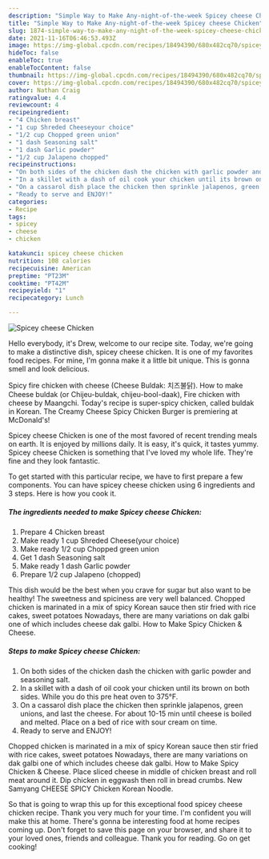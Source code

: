 ```yaml
---
description: "Simple Way to Make Any-night-of-the-week Spicey cheese Chicken"
title: "Simple Way to Make Any-night-of-the-week Spicey cheese Chicken"
slug: 1874-simple-way-to-make-any-night-of-the-week-spicey-cheese-chicken
date: 2021-11-16T06:46:53.493Z
image: https://img-global.cpcdn.com/recipes/18494390/680x482cq70/spicey-cheese-chicken-recipe-main-photo.jpg
hideToc: false
enableToc: true
enableTocContent: false
thumbnail: https://img-global.cpcdn.com/recipes/18494390/680x482cq70/spicey-cheese-chicken-recipe-main-photo.jpg
cover: https://img-global.cpcdn.com/recipes/18494390/680x482cq70/spicey-cheese-chicken-recipe-main-photo.jpg
author: Nathan Craig
ratingvalue: 4.4
reviewcount: 4
recipeingredient:
- "4 Chicken breast"
- "1 cup Shreded Cheeseyour choice"
- "1/2 cup Chopped green union"
- "1 dash Seasoning salt"
- "1 dash Garlic powder"
- "1/2 cup Jalapeno chopped"
recipeinstructions:
- "On both sides of the chicken dash the chicken with garlic powder and seasoning salt."
- "In a skillet with a dash of oil cook your chicken until its brown on both sides. While you do this pre heat oven to 375°F."
- "On a cassarol dish place the chicken then sprinkle jalapenos, green unions, and last the cheese. For about 10-15 min until cheese is boiled and melted. Place on a bed of rice with sour cream on time."
- "Ready to serve and ENJOY!"
categories:
- Recipe
tags:
- spicey
- cheese
- chicken

katakunci: spicey cheese chicken 
nutrition: 108 calories
recipecuisine: American
preptime: "PT23M"
cooktime: "PT42M"
recipeyield: "1"
recipecategory: Lunch

---
```



![Spicey cheese Chicken](https://img-global.cpcdn.com/recipes/18494390/680x482cq70/spicey-cheese-chicken-recipe-main-photo.jpg)

Hello everybody, it's Drew, welcome to our recipe site. Today, we're going to make a distinctive dish, spicey cheese chicken. It is one of my favorites food recipes. For mine, I'm gonna make it a little bit unique. This is gonna smell and look delicious.

Spicy fire chicken with cheese (Cheese Buldak: 치즈불닭). How to make Cheese buldak (or Chijeu-buldak, chijeu-bool-daak), Fire chicken with cheese by Maangchi. Today&#39;s recipe is super-spicy chicken, called buldak in Korean. The Creamy Cheese Spicy Chicken Burger is premiering at McDonald&#39;s!

Spicey cheese Chicken is one of the most favored of recent trending meals on earth. It is enjoyed by millions daily. It is easy, it's quick, it tastes yummy. Spicey cheese Chicken is something that I've loved my whole life. They're fine and they look fantastic.


To get started with this particular recipe, we have to first prepare a few components. You can have spicey cheese chicken using 6 ingredients and 3 steps. Here is how you cook it.

<!--inarticleads1-->

##### The ingredients needed to make Spicey cheese Chicken:

1. Prepare 4 Chicken breast
1. Make ready 1 cup Shreded Cheese(your choice)
1. Make ready 1/2 cup Chopped green union
1. Get 1 dash Seasoning salt
1. Make ready 1 dash Garlic powder
1. Prepare 1/2 cup Jalapeno (chopped)


This dish would be the best when you crave for sugar but also want to be healthy! The sweetness and spiciness are very well balanced. Chopped chicken is marinated in a mix of spicy Korean sauce then stir fried with rice cakes, sweet potatoes Nowadays, there are many variations on dak galbi one of which includes cheese dak galbi. How to Make Spicy Chicken &amp; Cheese. 

<!--inarticleads2-->

##### Steps to make Spicey cheese Chicken:

1. On both sides of the chicken dash the chicken with garlic powder and seasoning salt.
1. In a skillet with a dash of oil cook your chicken until its brown on both sides. While you do this pre heat oven to 375°F.
1. On a cassarol dish place the chicken then sprinkle jalapenos, green unions, and last the cheese. For about 10-15 min until cheese is boiled and melted. Place on a bed of rice with sour cream on time.
1. Ready to serve and ENJOY!

Chopped chicken is marinated in a mix of spicy Korean sauce then stir fried with rice cakes, sweet potatoes Nowadays, there are many variations on dak galbi one of which includes cheese dak galbi. How to Make Spicy Chicken &amp; Cheese. Place sliced cheese in middle of chicken breast and roll meat around it. Dip chicken in eggwash then roll in bread crumbs. New Samyang CHEESE SPICY Chicken Korean Noodle. 

So that is going to wrap this up for this exceptional food spicey cheese chicken recipe. Thank you very much for your time. I'm confident you will make this at home. There's gonna be interesting food at home recipes coming up. Don't forget to save this page on your browser, and share it to your loved ones, friends and colleague. Thank you for reading. Go on get cooking!
